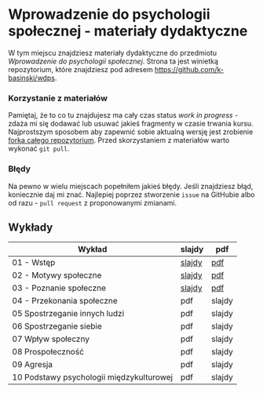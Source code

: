 # Wprowadzenie do psychologii społecznej - materiały dydaktyczne
W tym miejscu znajdziesz materiały dydaktyczne do przedmiotu *Wprowadzenie do psychologii społecznej*. Strona ta jest winietką repozytorium, które znajdziesz pod adresem <https://github.com/k-basinski/wdps>. 

### Korzystanie z materiałów
Pamiętaj, że to co tu znajdujesz ma cały czas status *work in progress* - zdaża mi się dodawać lub usuwać jakieś fragmenty w czasie trwania kursu. Najprostszym sposobem aby zapewnić sobie aktualną wersję jest zrobienie [forka całego repozytorium](https://help.github.com/articles/fork-a-repo/). Przed skorzystaniem z materiałów warto wykonać `git pull`. 

### Błędy
Na pewno w wielu miejscach popełniłem jakieś błędy. Jeśli znajdziesz błąd, koniecznie daj mi znać. Najlepiej poprzez stworzenie `issue` na GitHubie albo od razu - `pull request` z proponowanymi zmianami.

## Wykłady
Wykład | slajdy | pdf
---|---|---
01 - Wstęp | [slajdy](01-wstep.html) |[pdf](https://github.com/k-basinski/wdps/blob/master/01-wstep_handout.pdf)
02 - Motywy społeczne |[slajdy](02-motywy.html) | [pdf](https://github.com/k-basinski/wdps/blob/master/02-motywy_handout.pdf)
03 - Poznanie społeczne | [slajdy](03-poznanie.html) |  [pdf](https://github.com/k-basinski/wdps/blob/master/03-poznanie_handout.pdf)
04 - Przekonania społeczne | pdf | slajdy
05 Spostrzeganie innych ludzi | pdf | slajdy
06 Spostrzeganie siebie | pdf | slajdy
07 Wpływ społeczny | pdf | slajdy
08 Prospołeczność | pdf | slajdy
09 Agresja | pdf | slajdy
10 Podstawy psychologii międzykulturowej | pdf | slajdy